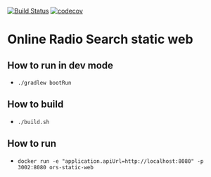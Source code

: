 [![Build Status](https://travis-ci.com/mkazinauskas/online-radio-search-static-web.svg?branch=master)](https://travis-ci.com/mkazinauskas/online-radio-search-static-web)
[![codecov](https://codecov.io/gh/mkazinauskas/online-radio-search-static-web/branch/master/graph/badge.svg)](https://codecov.io/gh/mkazinauskas/online-radio-search-static-web)

# Online Radio Search static web

## How to run in dev mode
* `./gradlew bootRun`

## How to build
* `./build.sh`

## How to run
* `docker run -e "application.apiUrl=http://localhost:8080" -p 3002:8080 ors-static-web`
